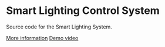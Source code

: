# Smart Lighting Control System

Source code for the Smart Lighting System.

[More information](http://hdl.handle.net/10012/15008)
[Demo video](https://youtu.be/aCav3vUXdIk)
